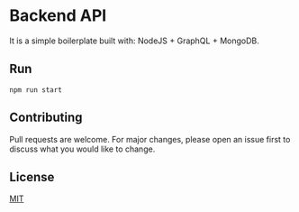 # Backend API

It is a simple boilerplate built with: NodeJS + GraphQL + MongoDB.

## Run
```npm run start```

## Contributing
Pull requests are welcome. For major changes, please open an issue first to discuss what you would like to change.

## License
[MIT](https://choosealicense.com/licenses/mit/)